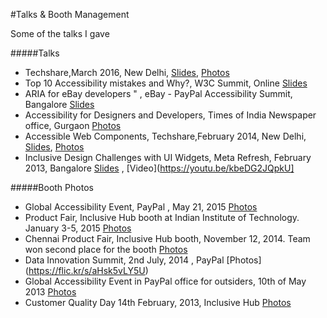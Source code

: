 #Talks & Booth Management

Some of the talks I gave


#####Talks
* Techshare,March 2016, New Delhi, [Slides](mpnkhan.github.io/Talks/PayPal/TechShare2016.pptx), [Photos](https://flic.kr/s/aHsksYDTDw)
* Top 10 Accessibility mistakes and Why?, W3C Summit, Online [Slides](http://mpnkhan.github.io/Talks/PayPal/W3CIndiaNov2015.html#/)
* ARIA for eBay developers " , eBay - PayPal Accessibility Summit, Bangalore [Slides](https://github.paypal.com/pages/pkhan/slides/AwarenessDay_eBay_Sep2014.html#/)
* Accessibility for Designers and Developers, Times of India Newspaper office, Gurgaon [Photos](https://flic.kr/s/aHsk5vJiou)
* Accessible Web Components, Techshare,February 2014, New Delhi, [Slides](http://mpnkhan.github.io/Talks/TechShare2014.html), [Photos](https://flic.kr/s/aHsk2A4wRD)
* Inclusive Design Challenges with UI Widgets, Meta Refresh, February 2013, Bangalore
 [Slides](http://mpnkhan.github.io/Talks/MetaRefresh2013.html#/) , [Video](https://youtu.be/kbeDG2JQpkU]


#####Booth Photos
* Global Accessibility Event, PayPal , May 21, 2015 [Photos](https://flic.kr/s/aHskbNPcNU)
* Product Fair, Inclusive Hub booth at Indian Institute of Technology. January 3-5, 2015 [Photos](https://www.flickr.com/gp/mpnkhan/0n1062)
* Chennai Product Fair, Inclusive Hub booth, November 12, 2014. Team won second place for the booth [Photos](https://www.flickr.com/gp/mpnkhan/c5958W)
* Data Innovation Summit, 2nd July, 2014 , PayPal [Photos] (https://flic.kr/s/aHsk5vLY5U)
* Global Accessibility Event in PayPal office for outsiders, 10th of May 2013 [Photos](https://flic.kr/s/aHsk5vJxwu)
* Customer Quality Day 14th February, 2013, Inclusive Hub [Photos](https://flic.kr/s/aHsk5uZ2Xp)
